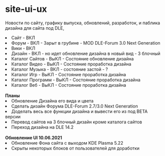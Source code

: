 # site-ui-ux
Новости по сайту, графику выпуска, обновлений, разработок, и паблика дизайна для сайта под DLE,

<li>Сайт - ВКЛ</li>
<li>Форум - ВКЛ - Зарыт в грубине - MOD DLE-Forum 3.0 Next Generation</li>
<li>Вики - ВКЛ </li>
<li>Дизайн - ВКЛ - но идет обновление дизайна в новый вид - 3 блочный </li>
<li>Каталог Сайтов - ВыКЛ - Состояние обновление дизайна</li>
<li>Каталог Видео - ВыКЛ - Состояние проработка дизайна</li>
<li>Каталог Музыка - ВКЛ - состояние застой - ?</li>
<li>Каталог Игр - ВыКЛ - Состояние проработка дизайна</li>
<li>Каталог Программ - ВыКЛ - Состояние проработка дизайна</li>
<li>Каталог Веб - ВыКЛ - Состояние проработка дизайна</li>
<br>
<b>Планы</b>
<li>Обновление Дизайна его вида и цвета</li>
<li>Cделать дизайн Форума DLE-Forum 2.7/3.0 Next Generation</li>
<li>Доделать весь все функции дизайна и вывести его из под BETA версии</li>
<li>Перевод сайтов на 3 блочный дизайн кроме каталога сайтов</li>
<li>Переход дизайна на DLE 14.2</li>
<br>
<b>Обновление UI 10.06.2021</b>
<li>Обновление Фона сайта с выходом KDE Plasma 5.22</li>
<li>Скрыты некоторых блоков от пользователей для доработки </li>
